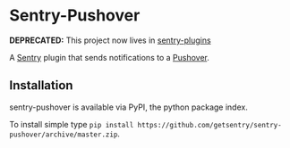 Sentry-Pushover
=============

**DEPRECATED:** This project now lives in [sentry-plugins](https://github.com/getsentry/sentry-plugins>)

A [Sentry](https://www.getsentry.com/) plugin that sends notifications to a [Pushover](https://pushover.net).

Installation
------------
sentry-pushover is available via PyPI, the python package index.

To install simple type `pip install https://github.com/getsentry/sentry-pushover/archive/master.zip`.
